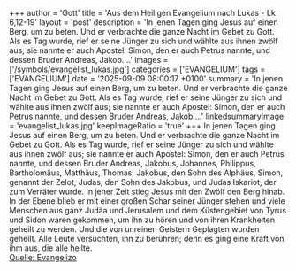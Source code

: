 +++
author = 'Gott'
title = 'Aus dem Heiligen Evangelium nach Lukas - Lk 6,12-19'
layout = 'post'
description = 'In jenen Tagen ging Jesus auf einen Berg, um zu beten. Und er verbrachte die ganze Nacht im Gebet zu Gott. Als es Tag wurde, rief er seine Jünger zu sich und wählte aus ihnen zwölf aus; sie nannte er auch Apostel: Simon, den er auch Petrus nannte, und dessen Bruder Andreas, Jakob....'
images = ['/symbols/evangelist_lukas.jpg']
categories = ['EVANGELIUM']
tags = ['EVANGELIUM']
date = '2025-09-09 08:00:17 +0100'
summary = 'In jenen Tagen ging Jesus auf einen Berg, um zu beten. Und er verbrachte die ganze Nacht im Gebet zu Gott. Als es Tag wurde, rief er seine Jünger zu sich und wählte aus ihnen zwölf aus; sie nannte er auch Apostel: Simon, den er auch Petrus nannte, und dessen Bruder Andreas, Jakob....'
linkedsummaryImage = 'evangelist_lukas.jpg'
keepImageRatio = 'true'
+++
In jenen Tagen ging Jesus auf einen Berg, um zu beten. Und er verbrachte die ganze Nacht im Gebet zu Gott.
Als es Tag wurde, rief er seine Jünger zu sich und wählte aus ihnen zwölf aus; sie nannte er auch Apostel:
Simon, den er auch Petrus nannte, und dessen Bruder Andreas, Jakobus, Johannes, Philippus, Bartholomäus,
Matthäus, Thomas, Jakobus, den Sohn des Alphäus, Simon, genannt der Zelot,
Judas, den Sohn des Jakobus, und Judas Iskariot, der zum Verräter wurde.<!--more-->
In jener Zeit stieg Jesus mit den Zwölf den Berg hinab. In der Ebene blieb er mit einer großen Schar seiner Jünger stehen und viele Menschen aus ganz Judäa und Jerusalem und dem Küstengebiet von Tyrus und Sidon
waren gekommen, um ihn zu hören und von ihren Krankheiten geheilt zu werden. Und die von unreinen Geistern Geplagten wurden geheilt.
Alle Leute versuchten, ihn zu berühren; denn es ging eine Kraft von ihm aus, die alle heilte.<br> [Quelle: Evangelizo](https://evangeliumtagfuertag.org/DE/gospel)